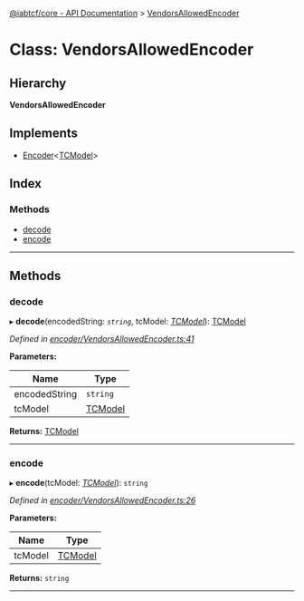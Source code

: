 [@iabtcf/core - API Documentation](../README.md) > [VendorsAllowedEncoder](../classes/vendorsallowedencoder.md)

# Class: VendorsAllowedEncoder

## Hierarchy

**VendorsAllowedEncoder**

## Implements

* [Encoder](../interfaces/encoder.md)<[TCModel](tcmodel.md)>

## Index

### Methods

* [decode](vendorsallowedencoder.md#decode)
* [encode](vendorsallowedencoder.md#encode)

---

## Methods

<a id="decode"></a>

###  decode

▸ **decode**(encodedString: *`string`*, tcModel: *[TCModel](tcmodel.md)*): [TCModel](tcmodel.md)

*Defined in [encoder/VendorsAllowedEncoder.ts:41](https://github.com/chrispaterson/iabtcf-es/blob/2c7676b/modules/core/src/encoder/VendorsAllowedEncoder.ts#L41)*

**Parameters:**

| Name | Type |
| ------ | ------ |
| encodedString | `string` |
| tcModel | [TCModel](tcmodel.md) |

**Returns:** [TCModel](tcmodel.md)

___
<a id="encode"></a>

###  encode

▸ **encode**(tcModel: *[TCModel](tcmodel.md)*): `string`

*Defined in [encoder/VendorsAllowedEncoder.ts:26](https://github.com/chrispaterson/iabtcf-es/blob/2c7676b/modules/core/src/encoder/VendorsAllowedEncoder.ts#L26)*

**Parameters:**

| Name | Type |
| ------ | ------ |
| tcModel | [TCModel](tcmodel.md) |

**Returns:** `string`

___

